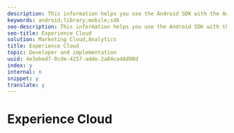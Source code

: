 ```yaml
---
description: This information helps you use the Android SDK with the Adobe Experience Cloud.
keywords: android;library;mobile;sdk
seo-description: This information helps you use the Android SDK with the Adobe Experience Cloud.
seo-title: Experience Cloud
solution: Marketing Cloud,Analytics
title: Experience Cloud
topic: Developer and implementation
uuid: 4e3ebed7-8cde-4257-adde-2a84ca48d90d
index: y
internal: n
snippet: y
translate: y
---
```


# Experience Cloud

